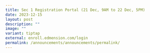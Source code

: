 ```yaml
---
title: Sec 1 Registration Portal (21 Dec, 9AM to 22 Dec, 5PM)
date: 2023-12-15
layout: post
description: ""
image: ""
variant: tiptap
external: enroll.edmension.com/login
permalink: /announcements/announcements/permalink/
---
```

<p></p>